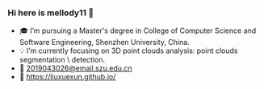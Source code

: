### Hi here is mellody11 👋

- :mortar_board: I’m pursuing a Master's degree in College of Computer Science and Software Engineering, Shenzhen University, China.
- :bulb: I’m currently focusing on 3D point clouds analysis: point clouds segmentation \ detection.
- :email: 2019043026@email.szu.edu.cn
- :page_facing_up: https://liuxuexun.github.io/

<!--
**mellody11/mellody11** is a ✨ _special_ ✨ repository because its `README.md` (this file) appears on your GitHub profile.

Here are some ideas to get you started:

- 🔭 I’m currently working on ...
- 🌱 I’m currently learning ...
- 👯 I’m looking to collaborate on ...
- 🤔 I’m looking for help with ...
- 💬 Ask me about ...
- 📫 How to reach me: ...
- 😄 Pronouns: ...
- ⚡ Fun fact: ...
-->
